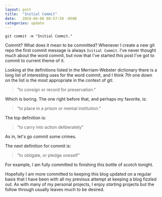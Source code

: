 ```yaml
---
layout: post
title:  "Initial Commit"
date:   2019-04-06 00:57:59 -0500
categories: update
---
```


`git commit -m "Initial Commit."`

Commit? What does it mean to be committed? Whenever I create a new git repo the first 
commit message is always `Initial Commit`. I've never thought much about the word 
commit, but now that I've started this post I've got to commit to current theme of it.

Looking at the definitions listed in the Merriam-Webster dictionary there is a long list
of interesting uses for the word commit, and I think 7th one down on the list is 
the most appropriate in the context of git:

> "to consign or record for preservation."

Which is boring. The one right before that, and perhaps my favorite, is:

> "to place in a prison or mental institution."

The top definition is: 
>"to carry into action deliberately" 

As in, let's go commit some crimes. 

The next definition for commit is:
> "to obligate, or pledge oneself"

For example, I am fully committed to finishing this bottle of scotch tonight. 

Hopefully I am more committed to keeping this blog updated on a regular basis that I have been with all my previous attempt at keeping a blog fizzled out. As with many of my personal projects, I enjoy *starting* projects but the follow through usually leaves much to be desired.  
